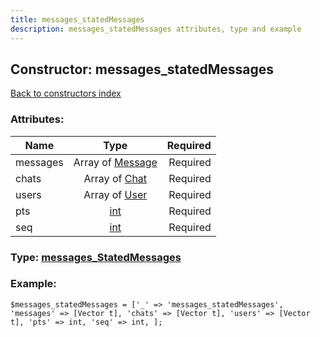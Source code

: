 ```yaml
---
title: messages_statedMessages
description: messages_statedMessages attributes, type and example
---
```

## Constructor: messages\_statedMessages  
[Back to constructors index](index.md)



### Attributes:

| Name     |    Type       | Required |
|----------|:-------------:|---------:|
|messages|Array of [Message](../types/Message.md) | Required|
|chats|Array of [Chat](../types/Chat.md) | Required|
|users|Array of [User](../types/User.md) | Required|
|pts|[int](../types/int.md) | Required|
|seq|[int](../types/int.md) | Required|



### Type: [messages\_StatedMessages](../types/messages_StatedMessages.md)


### Example:

```
$messages_statedMessages = ['_' => 'messages_statedMessages', 'messages' => [Vector t], 'chats' => [Vector t], 'users' => [Vector t], 'pts' => int, 'seq' => int, ];
```  

